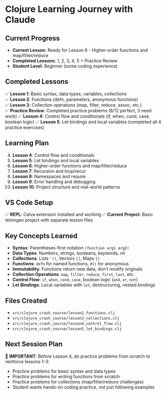 # Clojure Learning Journey with Claude

## Current Progress
- **Current Lesson**: Ready for Lesson 6 - Higher-order functions and map/filter/reduce  
- **Completed Lessons**: 1, 2, 3, 4, 5 + Practice Review
- **Student Level**: Beginner (some coding experience)

## Completed Lessons
✅ **Lesson 1**: Basic syntax, data types, variables, collections  
✅ **Lesson 2**: Functions (defn, parameters, anonymous functions)  
✅ **Lesson 3**: Collection operations (map, filter, reduce, assoc, etc.)  
✅ **Practice Review**: Completed practice problems (8/12 perfect, 3 need work)
✅ **Lesson 4**: Control flow and conditionals (if, when, cond, case, boolean logic)
✅ **Lesson 5**: Let bindings and local variables (completed all 4 practice exercises)

## Learning Plan
4. **Lesson 4**: Control flow and conditionals
5. **Lesson 5**: Let bindings and local variables
6. **Lesson 6**: Higher-order functions and map/filter/reduce
7. **Lesson 7**: Recursion and loop/recur
8. **Lesson 8**: Namespaces and require
9. **Lesson 9**: Error handling and debugging
10. **Lesson 10**: Project structure and real-world patterns

## VS Code Setup
✅ **REPL**: Calva extension installed and working
✅ **Current Project**: Basic leiningen project with separate lesson files

## Key Concepts Learned
- **Syntax**: Parentheses-first notation `(function arg1 arg2)`
- **Data Types**: Numbers, strings, booleans, keywords, nil
- **Collections**: Lists `'()`, Vectors `[]`, Maps `{}`
- **Functions**: `defn` for named functions, `#()` for anonymous
- **Immutability**: Functions return new data, don't modify originals
- **Collection Operations**: `map`, `filter`, `reduce`, `first`, `last`, etc.
- **Control Flow**: `if`, `when`, `cond`, `case`, boolean logic (`and`, `or`, `not`)
- **Let Bindings**: Local variables with `let`, destructuring, nested bindings

## Files Created
- `src/clojure_crash_course/lesson2_functions.clj`
- `src/clojure_crash_course/lesson3_collections.clj`
- `src/clojure_crash_course/lesson4_control_flow.clj`
- `src/clojure_crash_course/lesson5_let_bindings.clj`

## Next Session Plan
🎯 **IMPORTANT**: Before Lesson 4, do practice problems from scratch to reinforce lessons 1-3:
- Practice problems for basic syntax and data types
- Practice problems for writing functions from scratch
- Practice problems for collections (map/filter/reduce challenges)
- Student wants hands-on coding practice, not just following examples